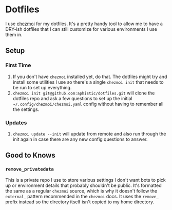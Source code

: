 # Dotfiles

I use [chezmoi](https://www.chezmoi.io/) for my dotfiles. It's a pretty handy
tool to allow me to have a DRY-ish dotfiles that I can still customize for
various environments I use them in.

## Setup

### First Time

1. If you don't have `chezmoi` installed yet, do that. The dotfiles might try
   and install some utilities I use so there's a single `chezmoi init` that
   needs to be run to set up everything.
2. `chezmoi init git@github.com:aphistic/dotfiles.git` will clone the dotfiles
   repo and ask a few questions to set up the initial
   `~/.config/chezmoi/chezmoi.yaml` config without having to remember all the
   settings.

### Updates

1. `chezmoi update --init` will update from remote and also run through the init
   again in case there are any new config questions to answer.

## Good to Knows

### `remove_privatedata`

This is a private repo I use to store various settings I don't want bots to pick
up or environment details that probably shouldn't be public. It's formatted the
same as a regular `chezmoi` source, which is why it doesn't follow the
`external_` pattern recommended in the `chezmoi` docs. It uses the `remove_`
prefix instead so the directory itself isn't copied to my home directory.
